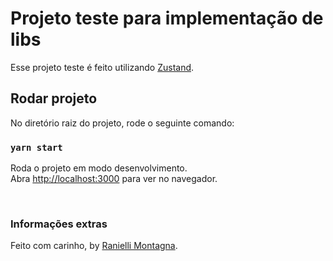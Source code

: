 # Projeto teste para implementação de libs

Esse projeto teste é feito utilizando [Zustand](https://zustand-demo.pmnd.rs/).

## Rodar projeto

No diretório raiz do projeto, rode o seguinte comando:

### `yarn start`

Roda o projeto em modo desenvolvimento.<br/>
Abra [http://localhost:3000](http://localhost:3000) para ver no navegador.

<br/>

### Informações extras

Feito com carinho, by [Ranielli Montagna](https://www.ranimontagna.com/).

